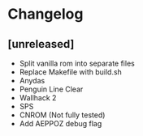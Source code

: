 # Changelog

## [unreleased]
* Split vanilla rom into separate files
* Replace Makefile with build.sh
* Anydas
* Penguin Line Clear
* Wallhack 2
* SPS
* CNROM (Not fully tested)
* Add AEPPOZ debug flag

